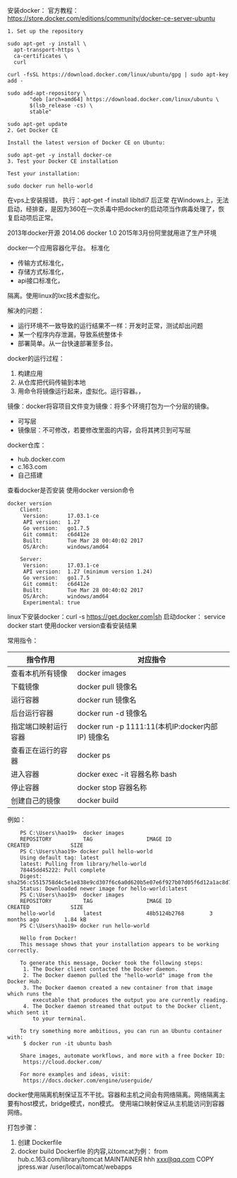 安装docker：
官方教程：https://store.docker.com/editions/community/docker-ce-server-ubuntu

	1. Set up the repository

	sudo apt-get -y install \
	  apt-transport-https \
	  ca-certificates \
	  curl
	
	curl -fsSL https://download.docker.com/linux/ubuntu/gpg | sudo apt-key add -
	
	sudo add-apt-repository \
	       "deb [arch=amd64] https://download.docker.com/linux/ubuntu \
	       $(lsb_release -cs) \
	       stable"
	
	sudo apt-get update
	2. Get Docker CE
	
	Install the latest version of Docker CE on Ubuntu:
	
	sudo apt-get -y install docker-ce
	3. Test your Docker CE installation
	
	Test your installation:
	
	sudo docker run hello-world

在vps上安装报错， 执行：apt-get -f install libltdl7 后正常
在Windows上，无法启动，经排查，是因为360在一次杀毒中把docker的启动项当作病毒处理了，恢复启动项后正常。

2013年docker开源
2014.06 docker 1.0
2015年3月份阿里就用进了生产环境


docker一个应用容器化平台。
标准化

* 传输方式标准化，
* 存储方式标准化，
* api接口标准化，

隔离。使用linux的lxc技术虚拟化。



解决的问题：

* 运行环境不一致导致的运行结果不一样：开发时正常，测试却出问题
* 某一个程序内存泄漏，导致系统整体卡
* 部署简单。从一台快速部署至多台。

docker的运行过程：

1. 构建应用
2. 从仓库把代码传输到本地
3. 用命令将镜像运行起来，虚拟化。运行容器。，

镜像：docker将容项目文件变为镜像：将多个环境打包为一个分层的镜像。

* 可写层
* 镜像层：不可修改，若要修改里面的内容，会将其拷贝到可写层


docker仓库：
* hub.docker.com
* c.163.com
* 自己搭建

查看docker是否安装
使用docker version命令

 	docker version
		Client:
		 Version:      17.03.1-ce
		 API version:  1.27
		 Go version:   go1.7.5
		 Git commit:   c6d412e
		 Built:        Tue Mar 28 00:40:02 2017
		 OS/Arch:      windows/amd64
		
		Server:
		 Version:      17.03.1-ce
		 API version:  1.27 (minimum version 1.24)
		 Go version:   go1.7.5
		 Git commit:   c6d412e
		 Built:        Tue Mar 28 00:40:02 2017
		 OS/Arch:      windows/amd64
		 Experimental: true

linux下安装docker：curl -s https://get.docker.com|sh
启动docker： service docker  start
使用docker version查看安装结果

常用指令：

|指令作用 | 对应指令 |
|---|----|
|查看本机所有镜像 | docker images |
|下载镜像 | docker pull 镜像名|
|运行容器 | docker run 镜像名|
|后台运行容器| docker run -d 镜像名|
|指定端口映射运行容器| docker run -p 1111:11(本机IP:docker内部IP) 镜像名|
|查看正在运行的容器 | docker ps|
|进入容器 | docker exec -it 容器名称 bash|
|停止容器 | docker stop 容器名称|
|创建自己的镜像 | docker build |


例如：


		PS C:\Users\hao19>  docker images
		REPOSITORY          TAG                 IMAGE ID            CREATED             SIZE
		PS C:\Users\hao19> docker pull hello-world
		Using default tag: latest
		latest: Pulling from library/hello-world
		78445dd45222: Pull complete
		Digest: sha256:c5515758d4c5e1e838e9cd307f6c6a0d620b5e07e6f927b07d05f6d12a1ac8d7
		Status: Downloaded newer image for hello-world:latest
		PS C:\Users\hao19>  docker images
		REPOSITORY          TAG                 IMAGE ID            CREATED             SIZE
		hello-world         latest              48b5124b2768        3 months ago        1.84 kB
		PS C:\Users\hao19> docker run hello-world
		
		Hello from Docker!
		This message shows that your installation appears to be working correctly.
		
		To generate this message, Docker took the following steps:
		 1. The Docker client contacted the Docker daemon.
		 2. The Docker daemon pulled the "hello-world" image from the Docker Hub.
		 3. The Docker daemon created a new container from that image which runs the
		    executable that produces the output you are currently reading.
		 4. The Docker daemon streamed that output to the Docker client, which sent it
		    to your terminal.
		
		To try something more ambitious, you can run an Ubuntu container with:
		 $ docker run -it ubuntu bash
		
		Share images, automate workflows, and more with a free Docker ID:
		 https://cloud.docker.com/
		
		For more examples and ideas, visit:
		 https://docs.docker.com/engine/userguide/


docker使用隔离机制保证互不干扰。容器和主机之间会有网络隔离。网络隔离主要有host模式，bridge模式，non模式。
使用端口映射保证从主机能访问到容器网络。

打包步骤：
1. 创建 Dockerfile
2. docker build
		Dockerfile 的内容,以tomcat为例：
			from  hub.c.163.com/library/tomcat
			MAINTAINER hhh xxx@qq.com
			COPY jpress.war /user/local/tomcat/webapps

